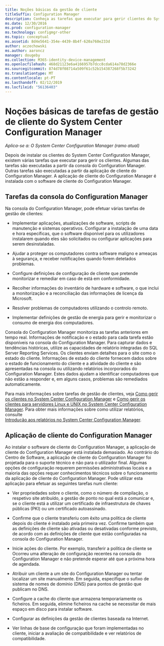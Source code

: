 ```yaml
---
title: Noções básicas da gestão de cliente
titleSuffix: Configuration Manager
description: Conheça as tarefas que executar para gerir clientes do System Center Configuration Manager.
ms.date: 12/30/2016
ms.prod: configuration-manager
ms.technology: configmgr-other
ms.topic: conceptual
ms.assetid: 8d4e5641-354e-4439-8b4f-620a760e233d
author: aczechowski
ms.author: aaroncz
manager: dougeby
ms.collection: M365-identity-device-management
ms.openlocfilehash: 468d21123e6a4166957b7dcc8cda614a78d2366e
ms.sourcegitcommit: 874d78f08714a509f61c52b154387268f5b73242
ms.translationtype: MT
ms.contentlocale: pt-PT
ms.lasthandoff: 02/12/2019
ms.locfileid: "56136403"
---
```

# <a name="fundamentals-of-client-management-tasks-for-system-center-configuration-manager"></a>Noções básicas de tarefas de gestão de cliente do System Center Configuration Manager

*Aplica-se a: O System Center Configuration Manager (ramo atual)*

Depois de instalar os clientes do System Center Configuration Manager, existem várias tarefas que executar para gerir os clientes.  Algumas das tarefas são executadas a partir da consola do Configuration Manager. Outras tarefas são executadas a partir da aplicação de cliente do Configuration Manager. A aplicação de cliente do Configuration Manager é instalada com o software de cliente do Configuration Manager.

## <a name="configuration-manager-console-tasks"></a>Tarefas da consola do Configuration Manager
 Na consola do Configuration Manager, pode efetuar várias tarefas de gestão de clientes:  

-   Implementar aplicações, atualizações de software, scripts de manutenção e sistemas operativos. Configurar a instalação de uma data e hora específicas, que o software disponível para os utilizadores instalarem quando eles são solicitados ou configurar aplicações para serem desinstaladas.  

-   Ajudar a proteger os computadores contra software maligno e ameaças à segurança, e receber notificações quando forem detetados problemas.  

-   Configure definições de configuração de cliente que pretende monitorizar e remediar em caso de está em conformidade.  

-   Recolher informações do inventário de hardware e software, o que inclui a monitorização e a reconciliação das informações de licença da Microsoft.  

-   Resolver problemas de computadores utilizando o controlo remoto.  

-   Implementar definições de gestão de energia para gerir e monitorizar o consumo de energia dos computadores.  

Consola do Configuration Manager monitoriza as tarefas anteriores em tempo real. Informações de notificação e o estado para cada tarefa estão disponíveis na consola do Configuration Manager. Para capturar dados e tendências históricas, utilize as capacidades de relatório integradas do SQL Server Reporting Services. Os clientes enviam detalhes para o site como o estado do cliente.  Informações de estado do cliente fornecem dados sobre o estado de funcionamento do cliente e a atividade do cliente e são apresentadas na consola ou utilizando relatórios incorporados do Configuration Manager. Estes dados ajudam a identificar computadores que não estão a responder e, em alguns casos, problemas são remediados automaticamente.  

 Para mais informações sobre tarefas de gestão de clientes, veja  [Como gerir os clientes no System Center Configuration Manager](../../core/clients/manage/manage-clients.md) e [Como gerir os clientes para servidores Linux e UNIX no System Center Configuration Manager](../../core/clients/manage/manage-clients-for-linux-and-unix-servers.md). Para obter mais informações sobre como utilizar relatórios, consulte   
            [Introdução aos relatórios no System Center Configuration Manager](../../core/servers/manage/introduction-to-reporting.md).  

## <a name="configuration-manager-client-application"></a>Aplicação de cliente do Configuration Manager  
 Ao instalar o software de cliente do Configuration Manager, a aplicação de cliente do Configuration Manager está instalada demasiado. Ao contrário do Centro de Software, a aplicação de cliente do Configuration Manager foi projetada para o suporte técnico e não para o utilizador final. Algumas opções de configuração requerem permissões administrativas locais e a maioria das opções requer conhecimentos técnicos sobre o funcionamento da aplicação de cliente do Configuration Manager. Pode utilizar esta aplicação para efetuar as seguintes tarefas num cliente:  

-   Ver propriedades sobre o cliente, como o número de compilação, o respetivo site atribuído, a gestão de ponto no qual está a comunicar e, se o cliente está a utilizar um certificado de infraestrutura de chaves públicas (PKI) ou um certificado autoassinado.  

-   Confirme que o cliente transferiu com êxito uma política de cliente depois do cliente é instalado pela primeira vez. Confirme também que as definições de cliente são ativadas ou desativadas conforme previsto, de acordo com as definições de cliente que estão configuradas na consola do Configuration Manager.  

-   Inicie ações do cliente. Por exemplo, transferir a política de cliente se Ocorreu uma alteração de configuração recentes na consola do Configuration Manager e não pretende esperar até que a próxima hora de agendada.  

-   Atribuir um cliente a um site do Configuration Manager ou tentar localizar um site manualmente. Em seguida, especifique o sufixo de sistema de nomes de domínio (DNS) para pontos de gestão que publicam no DNS.  

-   Configure a cache do cliente que armazena temporariamente os ficheiros. Em seguida, elimine ficheiros na cache se necessitar de mais espaço em disco para instalar software.  

-   Configurar as definições da gestão de clientes baseada na Internet.  

-   Ver linhas de base de configuração que foram implementadas no cliente, iniciar a avaliação de compatibilidade e ver relatórios de compatibilidade.  

